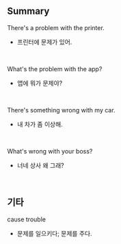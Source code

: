 ## Summary

There's a problem with the printer.
- 프린터에 문제가 있어.

<br>

What's the problem with the app?
- 앱에 뭐가 문제야?

<br>

There's something wrong with my car.
- 내 차가 좀 이상해.

<br>

What's wrong with your boss?
- 너네 상사 왜 그래?

<br>

## 기타

cause trouble
- 문제를 일으키다; 문제를 주다.
